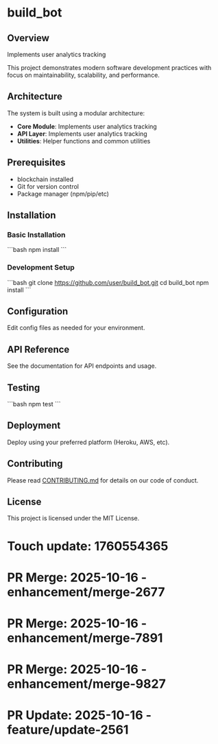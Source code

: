 # build_bot

## Overview

Implements user analytics tracking

This project demonstrates modern software development practices with focus on maintainability, scalability, and performance.

## Architecture

The system is built using a modular architecture:

- **Core Module**: Implements user analytics tracking
- **API Layer**: Implements user analytics tracking
- **Utilities**: Helper functions and common utilities

## Prerequisites

- blockchain installed
- Git for version control
- Package manager (npm/pip/etc)

## Installation

### Basic Installation

\`\`\`bash
npm install
\`\`\`

### Development Setup

\`\`\`bash
git clone https://github.com/user/build_bot.git
cd build_bot
npm install
\`\`\`

## Configuration

Edit config files as needed for your environment.

## API Reference

See the documentation for API endpoints and usage.

## Testing

\`\`\`bash
npm test
\`\`\`

## Deployment

Deploy using your preferred platform (Heroku, AWS, etc).

## Contributing

Please read [CONTRIBUTING.md](CONTRIBUTING.md) for details on our code of conduct.

## License

This project is licensed under the MIT License.

# Touch update: 1760554365

# PR Merge: 2025-10-16 - enhancement/merge-2677

# PR Merge: 2025-10-16 - enhancement/merge-7891

# PR Merge: 2025-10-16 - enhancement/merge-9827

# PR Update: 2025-10-16 - feature/update-2561
